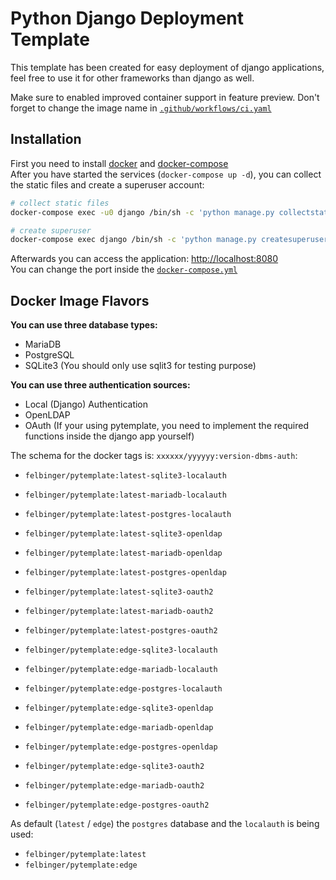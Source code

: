 # Python Django Deployment Template
This template has been created for easy deployment of django applications, feel free to use it for other frameworks than django as well.

Make sure to enabled improved container support in feature preview. Don't forget to change the image name in [`.github/workflows/ci.yaml`](./.github/workflows/ci.yaml)

## Installation
First you need to install [docker](https://docs.docker.com/engine/install/) and [docker-compose](https://docs.docker.com/compose/install/)  
After you have started the services (`docker-compose up -d`), you can collect the static files and create a superuser account:  
```bash
# collect static files
docker-compose exec -u0 django /bin/sh -c 'python manage.py collectstatic --no-input'

# create superuser
docker-compose exec django /bin/sh -c 'python manage.py createsuperuser --username=admin --email=admin@example.de'
```

Afterwards you can access the application: [http://localhost:8080](http://localhost:8080)  
You can change the port inside the [`docker-compose.yml`](./docker-compose.yml#L29)

## Docker Image Flavors

**You can use three database types:**
- MariaDB  
- PostgreSQL  
- SQLite3 (You should only use sqlit3 for testing purpose)  

**You can use three authentication sources:**
- Local (Django) Authentication
- OpenLDAP
- OAuth (If your using pytemplate, you need to implement the required functions inside the django app yourself)

The schema for the docker tags is: `xxxxxx/yyyyyy:version-dbms-auth`:
- `felbinger/pytemplate:latest-sqlite3-localauth`
- `felbinger/pytemplate:latest-mariadb-localauth`
- `felbinger/pytemplate:latest-postgres-localauth`
- `felbinger/pytemplate:latest-sqlite3-openldap`
- `felbinger/pytemplate:latest-mariadb-openldap`
- `felbinger/pytemplate:latest-postgres-openldap`
- `felbinger/pytemplate:latest-sqlite3-oauth2`
- `felbinger/pytemplate:latest-mariadb-oauth2`
- `felbinger/pytemplate:latest-postgres-oauth2`


- `felbinger/pytemplate:edge-sqlite3-localauth`
- `felbinger/pytemplate:edge-mariadb-localauth`
- `felbinger/pytemplate:edge-postgres-localauth`
- `felbinger/pytemplate:edge-sqlite3-openldap`
- `felbinger/pytemplate:edge-mariadb-openldap`
- `felbinger/pytemplate:edge-postgres-openldap`
- `felbinger/pytemplate:edge-sqlite3-oauth2`
- `felbinger/pytemplate:edge-mariadb-oauth2`
- `felbinger/pytemplate:edge-postgres-oauth2`  

As default (`latest` / `edge`) the `postgres` database and the `localauth` is being used:
- `felbinger/pytemplate:latest`
- `felbinger/pytemplate:edge`
